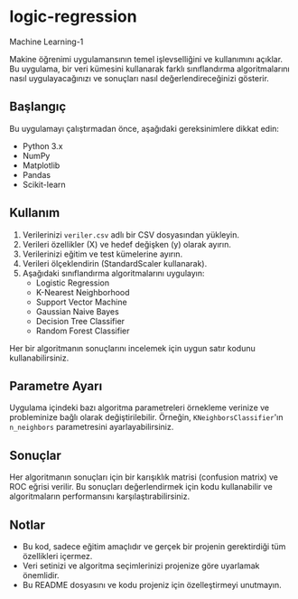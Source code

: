# logic-regression
Machine Learning-1

Makine öğrenimi uygulamansının temel işlevselliğini ve kullanımını açıklar. Bu uygulama, bir veri kümesini kullanarak farklı sınıflandırma algoritmalarını nasıl uygulayacağınızı ve sonuçları nasıl değerlendireceğinizi gösterir.

## Başlangıç

Bu uygulamayı çalıştırmadan önce, aşağıdaki gereksinimlere dikkat edin:

- Python 3.x
- NumPy
- Matplotlib
- Pandas
- Scikit-learn

## Kullanım

1. Verilerinizi `veriler.csv` adlı bir CSV dosyasından yükleyin.
2. Verileri özellikler (X) ve hedef değişken (y) olarak ayırın.
3. Verilerinizi eğitim ve test kümelerine ayırın.
4. Verileri ölçeklendirin (StandardScaler kullanarak).
5. Aşağıdaki sınıflandırma algoritmalarını uygulayın:
    - Logistic Regression
    - K-Nearest Neighborhood
    - Support Vector Machine
    - Gaussian Naive Bayes
    - Decision Tree Classifier
    - Random Forest Classifier

Her bir algoritmanın sonuçlarını incelemek için uygun satır kodunu kullanabilirsiniz.

## Parametre Ayarı

Uygulama içindeki bazı algoritma parametreleri örnekleme verinize ve probleminize bağlı olarak değiştirilebilir. Örneğin, `KNeighborsClassifier`'ın `n_neighbors` parametresini ayarlayabilirsiniz.

## Sonuçlar

Her algoritmanın sonuçları için bir karışıklık matrisi (confusion matrix) ve ROC eğrisi verilir. Bu sonuçları değerlendirmek için kodu kullanabilir ve algoritmaların performansını karşılaştırabilirsiniz.

## Notlar

- Bu kod, sadece eğitim amaçlıdır ve gerçek bir projenin gerektirdiği tüm özellikleri içermez.
- Veri setinizi ve algoritma seçimlerinizi projenize göre uyarlamak önemlidir.
- Bu README dosyasını ve kodu projeniz için özelleştirmeyi unutmayın.




